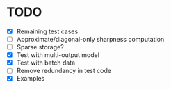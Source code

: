 # TODO

- [X] Remaining test cases
- [ ] Approximate/diagonal-only sharpness computation
- [ ] Sparse storage?
- [X] Test with multi-output model
- [X] Test with batch data
- [ ] Remove redundancy in test code
- [X] Examples
